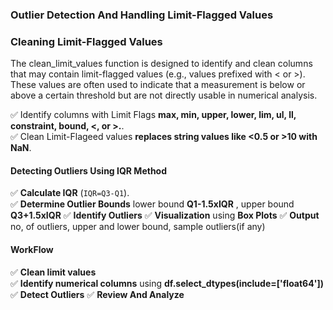 ### **Outlier Detection And Handling Limit-Flagged Values**

### **Cleaning Limit-Flagged Values**
The clean_limit_values function is designed to identify and clean columns that may contain limit-flagged values (e.g., values prefixed with < or >). These values are often used to indicate that a measurement is below or above a certain threshold but are not directly usable in numerical analysis.

✅ Identify columns with Limit Flags **max, min, upper, lower, lim, ul, ll, constraint, bound, <, or >.**.  
✅ Clean Limit-Flageed values **replaces string values like <0.5 or >10 with NaN**.  


#### **Detecting Outliers Using IQR Method**
✅ **Calculate IQR** (`IQR=Q3-Q1`).  
✅ **Determine Outlier Bounds** lower bound **Q1-1.5xIQR** , upper bound **Q3+1.5xIQR**
✅ **Identify Outliers** 
✅ **Visualization** using **Box Plots** 
✅ **Output** no, of outliers, upper and lower bound, sample outliers(if any)

#### **WorkFlow**
✅ **Clean limit values**   
✅ **Identify numerical columns** using **df.select_dtypes(include=['float64'])** 
✅ **Detect Outliers** 
✅ **Review And Analyze** 

